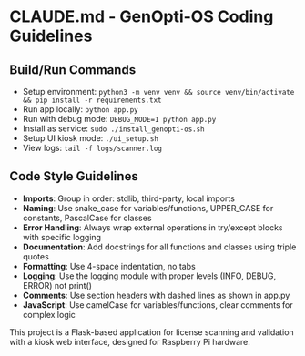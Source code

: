 # CLAUDE.md - GenOpti-OS Coding Guidelines

## Build/Run Commands
- Setup environment: `python3 -m venv venv && source venv/bin/activate && pip install -r requirements.txt`
- Run app locally: `python app.py`
- Run with debug mode: `DEBUG_MODE=1 python app.py`
- Install as service: `sudo ./install_genopti-os.sh`
- Setup UI kiosk mode: `./ui_setup.sh`
- View logs: `tail -f logs/scanner.log`

## Code Style Guidelines
- **Imports**: Group in order: stdlib, third-party, local imports
- **Naming**: Use snake_case for variables/functions, UPPER_CASE for constants, PascalCase for classes
- **Error Handling**: Always wrap external operations in try/except blocks with specific logging
- **Documentation**: Add docstrings for all functions and classes using triple quotes
- **Formatting**: Use 4-space indentation, no tabs
- **Logging**: Use the logging module with proper levels (INFO, DEBUG, ERROR) not print()
- **Comments**: Use section headers with dashed lines as shown in app.py
- **JavaScript**: Use camelCase for variables/functions, clear comments for complex logic

This project is a Flask-based application for license scanning and validation with a kiosk web interface, designed for Raspberry Pi hardware.